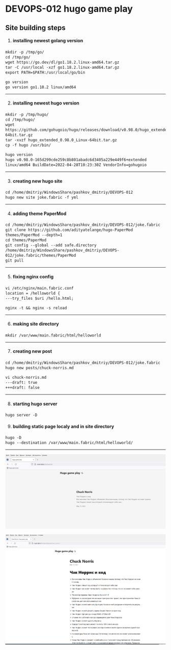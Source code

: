 # DEVOPS-012 hugo game play

## Site building steps 

1. #### installing newest golang version
```
mkdir -p /tmp/go/
cd /tmp/go/
wget https://go.dev/dl/go1.18.2.linux-amd64.tar.gz
tar -C /usr/local -xzf go1.18.2.linux-amd64.tar.gz
export PATH=$PATH:/usr/local/go/bin
```
    go version
    go version go1.18.2 linux/amd64

---

2. #### installing newest hugo version
```
mkdir -p /tmp/hugo/
cd /tmp/hugo/
wget https://github.com/gohugoio/hugo/releases/download/v0.98.0/hugo_extended_0.98.0_Linux-64bit.tar.gz
tar -xvzf hugo_extended_0.98.0_Linux-64bit.tar.gz
cp -f hugo /usr/bin/
```
    hugo version
	hugo v0.98.0-165d299cde259c8b801abadc6d3405a229e449f6+extended linux/amd64 BuildDate=2022-04-28T10:23:30Z VendorInfo=gohugoio

---

3. #### creating new hugo site
```
cd /home/dmitriy/WindowsShare/pashkov_dmitriy/DEVOPS-012
hugo new site joke.fabric -f yml
```

---

4. #### adding theme PaperMod
```
cd /home/dmitriy/WindowsShare/pashkov_dmitriy/DEVOPS-012/joke.fabric
git clone https://github.com/adityatelange/hugo-PaperMod themes/PaperMod --depth=1
cd themes/PaperMod
git config --global --add safe.directory /home/dmitriy/WindowsShare/pashkov_dmitriy/DEVOPS-012/joke.fabric/themes/PaperMod
git pull
```

---

5. #### fixing nginx config
```
vi /etc/nginx/main.fabric.conf
location = /helloworld {
---try_files $uri /hello.html;
```
```
nginx -t && nginx -s reload
```

---

6. #### making site directory
```
mkdir /var/www/main.fabric/html/helloworld
```

---

7. #### creating new post
```
cd /home/dmitriy/WindowsShare/pashkov_dmitriy/DEVOPS-012/joke.fabric
hugo new posts/chuck-norris.md
```
```
vi chuck-norris.md
---draft: true
+++draft: false
```

---

8. #### starting hugo server
```
hugo server -D
```

9. #### building static page localy and in site directory
```
hugo -D 
hugo --destination /var/www/main.fabric/html/helloworld/
```

---

![/helloworld](/DEVOPS-012/helloworld.png)

![/helloworld/posts/](/DEVOPS-012/helloworld-post.png)